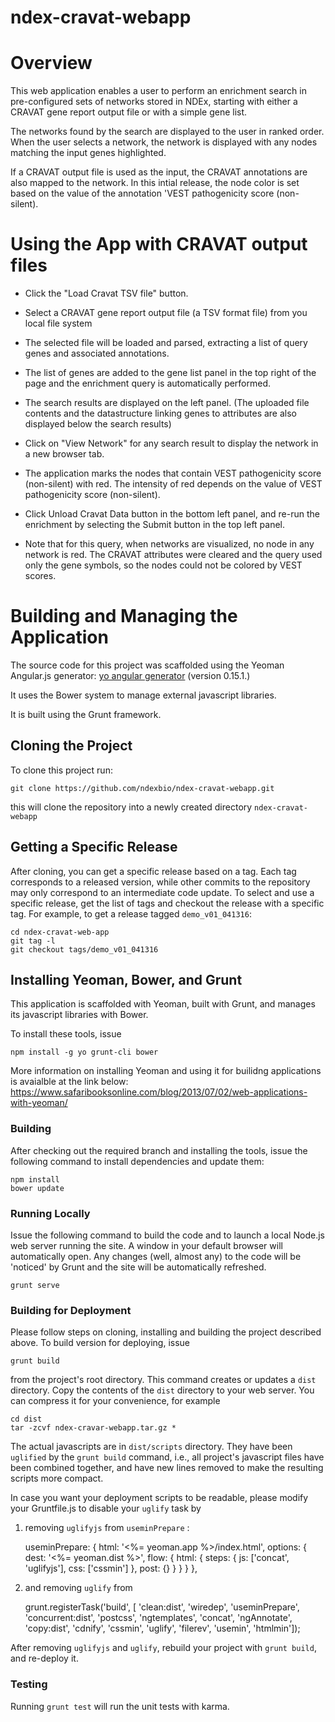 # ndex-cravat-webapp

# Overview

This web application enables a user to perform an enrichment search in pre-configured sets of networks stored in NDEx, starting with either a CRAVAT gene report output file or with a simple gene list.

The networks found by the search are displayed to the user in ranked order. When the user selects a network, the network is displayed with any nodes matching the input genes highlighted.

If a CRAVAT output file is used as the input, the CRAVAT annotations are also mapped to the network. In this intial release, the node color is set based on the value of the annotation 'VEST pathogenicity score (non-silent).

# Using the App with CRAVAT output files

- Click the "Load Cravat TSV file" button.
- Select a CRAVAT gene report output file (a TSV format file) from you local file system
- The selected file will be loaded and parsed, extracting a list of query genes and associated annotations.
- The list of genes are added to the gene list panel in the top right of the page and the enrichment query is automatically performed.
- The search results are displayed on the left panel. (The uploaded file contents and the datastructure linking genes to attributes are also displayed below the search results)
- Click on "View Network" for any search result to display the network in a new browser tab.
- The application marks the nodes that contain VEST pathogenicity score (non-silent) with red.  The intensity of red depends on the value of VEST pathogenicity score (non-silent).

- Click Unload Cravat Data button in the bottom left panel, and re-run the enrichment by selecting the Submit button in the top left panel. 
- Note that for this query, when networks are visualized, no node in any network is red. The CRAVAT attributes were cleared and the query used only the gene symbols, so the nodes could not be colored by VEST scores.

# Building and Managing the Application

The source code for this project was scaffolded using the Yeoman Angular.js generator:  [yo angular generator](https://github.com/yeoman/generator-angular) (version 0.15.1.)

It uses the Bower system to manage external javascript libraries.

It is built using the Grunt framework.

## Cloning the Project

To clone this project run:

`git clone https://github.com/ndexbio/ndex-cravat-webapp.git`

this will clone the repository into a newly created directory  `ndex-cravat-webapp`

## Getting a Specific Release 

After cloning, you can get a specific release based on a tag.  Each tag corresponds to a released version, while other commits to the repository may only correspond to an intermediate code update. To select and use a specific release, get the list of tags and checkout the release with a specific tag.  For example, to get a release tagged `demo_v01_041316`:

`cd ndex-cravat-web-app` <br />
`git tag -l` <br />
`git checkout tags/demo_v01_041316`  <br />

## Installing Yeoman, Bower, and Grunt

This application is scaffolded with Yeoman, built with Grunt, and manages its javascript libraries with Bower.

To install these tools, issue

`npm install -g yo grunt-cli bower`

More information on installing Yeoman and using it for builidng applications is avaialble at the link below: https://www.safaribooksonline.com/blog/2013/07/02/web-applications-with-yeoman/

### Building 

After checking out the required branch and installing the tools, issue the following command to install dependencies
and update them:

`npm install` <br />
`bower update` <br />

### Running Locally

Issue the following command to build the code and to launch a local Node.js web server running the site. A window in your default browser will automatically open.  Any changes (well, almost any) to the code will be 'noticed' by Grunt and the site will be automatically refreshed.

`grunt serve`

### Building for Deployment

Please follow steps on cloning, installing and building the project described above. To build version for deploying, issue

`grunt build` <br />

from the project's root directory.  This command creates or updates a `dist` directory.  Copy the contents of the `dist` directory to your web server. You can compress it for your convenience, for example 

`cd dist` <br />
`tar -zcvf ndex-cravar-webapp.tar.gz *`

The actual javascripts are in `dist/scripts` directory.  They have been `uglified` by the `grunt build` command, i.e., all project's javascript files have been combined together, and have new lines removed to make the resulting scripts more compact.

In case you want your deployment scripts to be readable, please modify your Gruntfile.js to disable your `uglify` task by 

1) removing `uglifyjs` from `useminPrepare` :

    useminPrepare: {
      html: '<%= yeoman.app %>/index.html',
      options: {
        dest: '<%= yeoman.dist %>',
        flow: {
          html: {
            steps: {
              js: ['concat', 'uglifyjs'],
              css: ['cssmin']
            },
            post: {}
          }
        }
      }
    },
    
2) and removing `uglify` from
  
    grunt.registerTask('build', [
    'clean:dist',
    'wiredep',
    'useminPrepare',
    'concurrent:dist',
    'postcss',
    'ngtemplates',
    'concat',
    'ngAnnotate',
    'copy:dist',
    'cdnify',
    'cssmin',
    'uglify',
    'filerev',
    'usemin',
    'htmlmin']);

After removing `uglifyjs` and `uglify`, rebuild your project with `grunt build`, and re-deploy it.


### Testing

Running `grunt test` will run the unit tests with karma.
